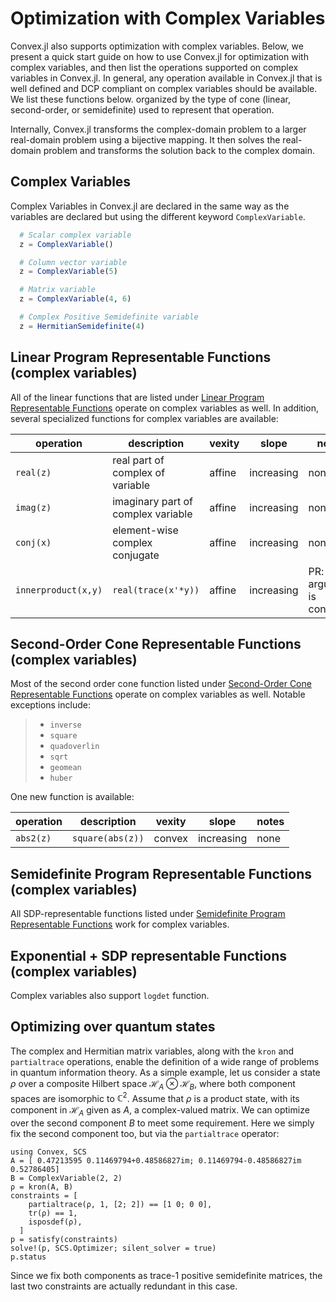 # Optimization with Complex Variables

Convex.jl also supports optimization with complex variables. Below, we
present a quick start guide on how to use Convex.jl for optimization
with complex variables, and then list the operations supported on
complex variables in Convex.jl. In general, any operation available in
Convex.jl that is well defined and DCP compliant on complex variables
should be available. We list these functions below. organized by the
type of cone (linear, second-order, or semidefinite) used to represent
that operation.

Internally, Convex.jl transforms the complex-domain problem to a larger
real-domain problem using a bijective mapping. It then solves the
real-domain problem and transforms the solution back to the complex
domain.

## Complex Variables

Complex Variables in Convex.jl are declared in the same way as the
variables are declared but using the different keyword
`ComplexVariable`.

```julia
  # Scalar complex variable
  z = ComplexVariable()

  # Column vector variable
  z = ComplexVariable(5)

  # Matrix variable
  z = ComplexVariable(4, 6)

  # Complex Positive Semidefinite variable
  z = HermitianSemidefinite(4)
```

## Linear Program Representable Functions (complex variables)

All of the linear functions that are listed under
[Linear Program Representable Functions](@ref) operate
on complex variables as well. In addition, several specialized functions
for complex variables are available:

| operation           | description                             | vexity | slope      | notes                        |
| ------------------- | --------------------------------------- | ------ | ---------- | ---------------------------- |
| `real(z)`           | real part of complex of variable   | affine | increasing | none                         |
| `imag(z)`           | imaginary part of complex variable | affine | increasing | none                         |
| `conj(x)`           | element-wise complex conjugate          | affine | increasing | none                         |
| `innerproduct(x,y)` | `real(trace(x'*y))`                     | affine | increasing | PR: one argument is constant |

## Second-Order Cone Representable Functions (complex variables)

Most of the second order cone function listed under
[Second-Order Cone Representable Functions](@ref)
operate on complex variables as well. Notable exceptions include:

> -   `inverse`
> -   `square`
> -   `quadoverlin`
> -   `sqrt`
> -   `geomean`
> -   `huber`

One new function is available:

| operation | description      | vexity | slope      | notes |
| --------- | ---------------- | ------ | ---------- | ----- |
| `abs2(z)` | `square(abs(z))` | convex | increasing | none  |

## Semidefinite Program Representable Functions (complex variables)

All SDP-representable functions listed under
[Semidefinite Program Representable Functions](@ref)
work for complex variables.

## Exponential + SDP representable Functions (complex variables)

Complex variables also support `logdet` function.

## Optimizing over quantum states

The complex and Hermitian matrix variables, along with the
`kron` and `partialtrace` operations, enable the
definition of a wide range of problems in quantum information theory. As
a simple example, let us consider a state $\rho$ over a composite
Hilbert space $\mathcal{H}_A\otimes\mathcal{H}_B$, where both component
spaces are isomorphic to $\mathbb{C}^2$. Assume that $\rho$ is a product
state, with its component in $\mathcal{H}_A$ given as $A$, a
complex-valued matrix. We can optimize over the second component $B$ to
meet some requirement. Here we simply fix the second component too, but
via the `partialtrace` operator:

```@example
using Convex, SCS
A = [ 0.47213595 0.11469794+0.48586827im; 0.11469794-0.48586827im  0.52786405]
B = ComplexVariable(2, 2)
ρ = kron(A, B)
constraints = [
    partialtrace(ρ, 1, [2; 2]) == [1 0; 0 0],
    tr(ρ) == 1,
    isposdef(ρ),
  ]
p = satisfy(constraints)
solve!(p, SCS.Optimizer; silent_solver = true)
p.status
```

Since we fix both components as trace-1 positive semidefinite matrices,
the last two constraints are actually redundant in this case.
